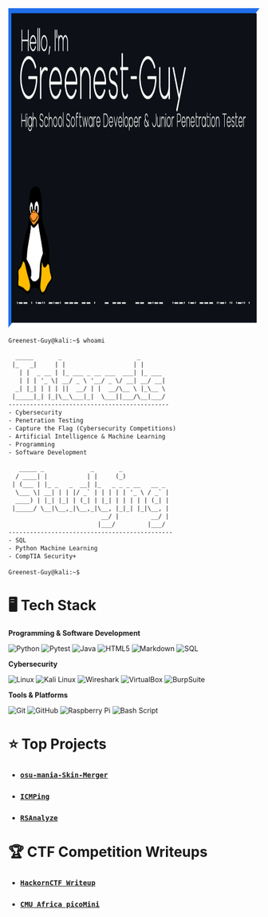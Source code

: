 <img width="1280" height="640" alt="Profile Banner" src="https://github.com/Greenest-Guy/Greenest-Guy/raw/main/profile_banner.png"/>

```
Greenest-Guy@kali:~$ whoami

  _____       _                     _       
 |_   _|     | |                   | |      
   | |  _ __ | |_ ___ _ __ ___  ___| |_ ___ 
   | | | '_ \| __/ _ \ '__/ _ \/ __| __/ __|
  _| |_| | | | ||  __/ | |  __/\__ \ |_\__ \
 |_____|_| |_|\__\___|_|  \___||___/\__|___/                                                                                             
---------------------------------------------
- Cybersecurity
- Penetration Testing
- Capture the Flag (Cybersecurity Competitions)
- Artificial Intelligence & Machine Learning
- Programming
- Software Development

   _____ _             _       _             
  / ____| |           | |     (_)            
 | (___ | |_ _   _  __| |_   _ _ _ __   __ _ 
  \___ \| __| | | |/ _` | | | | | '_ \ / _` |
  ____) | |_| |_| | (_| | |_| | | | | | (_| |
 |_____/ \__|\__,_|\__,_|\__, |_|_| |_|\__, |
                          __/ |         __/ |
                         |___/         |___/
----------------------------------------------
- SQL
- Python Machine Learning
- CompTIA Security+

Greenest-Guy@kali:~$                                        
```

# 🖥️ Tech Stack
**Programming & Software Development**

![Python](https://img.shields.io/badge/python-3670A0?style=for-the-badge&logo=python&logoColor=ffdd54) 
![Pytest](https://img.shields.io/badge/Pytest-0A9EDC?style=for-the-badge&logo=pytest&logoColor=white)
![Java](https://img.shields.io/badge/java-%23ED8B00.svg?style=for-the-badge&logo=openjdk&logoColor=white)
![HTML5](https://img.shields.io/badge/html5-%23E34F26.svg?style=for-the-badge&logo=html5&logoColor=white)
![Markdown](https://img.shields.io/badge/markdown-%23000000.svg?style=for-the-badge&logo=markdown&logoColor=white) 
![SQL](https://img.shields.io/badge/SQL-Beginner-003B57?style=for-the-badge&logo=sqlite&logoColor=white)

**Cybersecurity**

![Linux](https://img.shields.io/badge/Linux-FFD700?style=for-the-badge&logo=linux&logoColor=black) 
![Kali Linux](https://img.shields.io/badge/Kali_Linux-191970?style=for-the-badge&logo=kalilinux&logoColor=white)
![Wireshark](https://img.shields.io/badge/Wireshark-6495ED?style=for-the-badge&logo=wireshark&logoColor=white)
![VirtualBox](https://img.shields.io/badge/VirtualBox-183A61?style=for-the-badge&logo=virtualbox&logoColor=white)
![BurpSuite](https://img.shields.io/badge/BurpSuite-ff4500?style=for-the-badge&logo=burpsuite&logoColor=white)

**Tools & Platforms**

![Git](https://img.shields.io/badge/git-%23F05033.svg?style=for-the-badge&logo=git&logoColor=white) 
![GitHub](https://img.shields.io/badge/github-%23121011.svg?style=for-the-badge&logo=github&logoColor=white)
![Raspberry Pi](https://img.shields.io/badge/-Raspberry_Pi-C51A4A?style=for-the-badge&logo=Raspberry-Pi)
![Bash Script](https://img.shields.io/badge/bash_script-Beginner-%23121011.svg?style=for-the-badge&logo=gnu-bash&logoColor=white) 

# ⭐ Top Projects
- ### [`osu-mania-Skin-Merger`](https://github.com/Greenest-Guy/osu-mania-Skin-Merger)
- ### [`ICMPing`](https://github.com/Greenest-Guy/ICMPing)
- ### [`RSAnalyze`](https://github.com/Greenest-Guy/RSAnalyze)

# 🏆 CTF Competition Writeups
- ### [`HackornCTF Writeup`](https://github.com/Greenest-Guy/HackornCTF-Writeup)
- ### [`CMU Africa picoMini`](https://github.com/Greenest-Guy/CMU-Africa-picoMini-Writeup)
